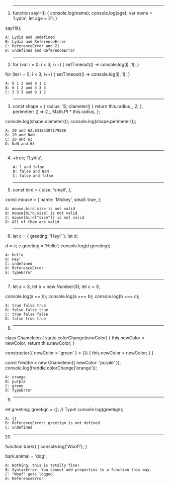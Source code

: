 1. ***
   function sayHi() {
   console.log(name);
   console.log(age);
   var name = 'Lydia';
   let age = 21;
   }

sayHi();

    A: Lydia and undefined
    B: Lydia and ReferenceError
    C: ReferenceError and 21
    D: undefined and ReferenceError

2. ***
   for (var i = 0; i < 3; i++) {
   setTimeout(() => console.log(i), 1);
   }

for (let i = 0; i < 3; i++) {
setTimeout(() => console.log(i), 1);
}

    A: 0 1 2 and 0 1 2
    B: 0 1 2 and 3 3 3
    C: 3 3 3 and 0 1 2

3. ***
   const shape = {
   radius: 10,
   diameter() {
   return this.radius _ 2;
   },
   perimeter: () => 2 _ Math.PI \* this.radius,
   };

console.log(shape.diameter());
console.log(shape.perimeter());

    A: 20 and 62.83185307179586
    B: 20 and NaN
    C: 20 and 63
    D: NaN and 63

4.  ***

    +true;
    !'Lydia';

        A: 1 and false
        B: false and NaN
        C: false and false

5.  ***
    const bird = {
    size: 'small',
    };

const mouse = {
name: 'Mickey',
small: true,
};

    A: mouse.bird.size is not valid
    B: mouse[bird.size] is not valid
    C: mouse[bird["size"]] is not valid
    D: All of them are valid

6. ***
   let c = { greeting: 'Hey!' };
   let d;

d = c;
c.greeting = 'Hello';
console.log(d.greeting);

    A: Hello
    B: Hey!
    C: undefined
    D: ReferenceError
    E: TypeError

7. ***
   let a = 3;
   let b = new Number(3);
   let c = 3;

console.log(a == b);
console.log(a === b);
console.log(b === c);

    A: true false true
    B: false false true
    C: true false false
    D: false true true

8. ***

class Chameleon {
static colorChange(newColor) {
this.newColor = newColor;
return this.newColor;
}

constructor({ newColor = 'green' } = {}) {
this.newColor = newColor;
}
}

const freddie = new Chameleon({ newColor: 'purple' });
console.log(freddie.colorChange('orange'));

    A: orange
    B: purple
    C: green
    D: TypeError

9. ***

let greeting;
greetign = {}; // Typo!
console.log(greetign);

    A: {}
    B: ReferenceError: greetign is not defined
    C: undefined

10. ***

function bark() {
console.log('Woof!');
}

bark.animal = 'dog';

    A: Nothing, this is totally fine!
    B: SyntaxError. You cannot add properties to a function this way.
    C: "Woof" gets logged.
    D: ReferenceError
